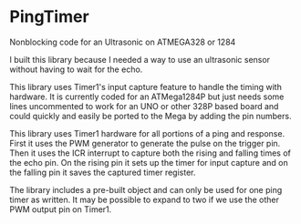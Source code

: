 # PingTimer
Nonblocking code for an Ultrasonic on ATMEGA328 or 1284

I built this library because I needed a way to use an ultrasonic sensor without having to wait for the echo.  

This library uses Timer1's input capture feature to handle the timing with hardware.  It is currently coded for an ATMega1284P but just needs some lines uncommented to work for an UNO or other 328P based board and could quickly and easily be ported to the Mega by adding the pin numbers.  

This library uses Timer1 hardware for all portions of a ping and response.  First it uses the PWM generator to generate the pulse on the trigger pin.  Then it uses the ICR interrupt to capture both the rising and falling times of the echo pin.  On the rising pin it sets up the timer for input capture and on the falling pin it saves the captured timer register.  

The library includes a pre-built object and can only be used for one ping timer as written.  It may be possible to expand to two if we use the other PWM output pin on Timer1. 


